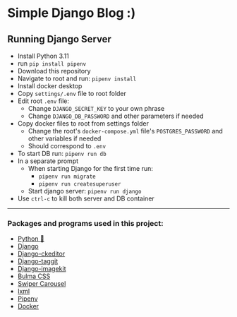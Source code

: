 # Simple Django Blog :)

## Running Django Server

- Install Python 3.11
- run `pip install pipenv`
- Download this repository
- Navigate to root and run: `pipenv install`
- Install docker desktop
- Copy `settings/.env` file to root folder
- Edit root `.env` file:
  - Change `DJANGO_SECRET_KEY` to your own phrase
  - Change `DJANGO_DB_PASSWORD` and other parameters if needed
- Copy docker files to root from settings folder
  - Change the root's `docker-compose.yml` file's `POSTGRES_PASSWORD` and other variables if needed
  - Should correspond to `.env`
- To start DB run: `pipenv run db`
- In a separate prompt
  - When starting Django for the first time run: 
    - `pipenv run migrate`
    - `pipenv run createsuperuser`
  - Start django server: `pipenv run django`
- Use `ctrl-c` to kill both server and DB container


___


### Packages and programs used in this project:

- [Python 🐍](https://www.python.org/downloads/)
- [Django](https://www.djangoproject.com/)
- [Django-ckeditor](https://django-ckeditor.readthedocs.io/en/latest/)
- [Django-taggit](https://django-taggit.readthedocs.io/en/latest/)
- [Django-imagekit](https://django-imagekit.readthedocs.io/en/latest/)
- [Bulma CSS](https://bulma.io/)
- [Swiper Carousel](https://swiperjs.com/)
- [lxml](https://lxml.de/)
- [Pipenv](https://pipenv.pypa.io/en/latest/)
- [Docker](https://www.docker.com/products/docker-desktop/)